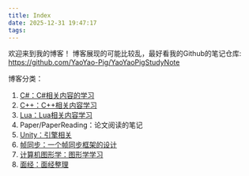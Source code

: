 ```yaml
---
title: Index
date: 2025-12-31 19:47:17
tags:
---
```


欢迎来到我的博客！
博客展现的可能比较乱，最好看我的Github的笔记仓库: https://github.com/YaoYao-Pig/YaoYaoPigStudyNote

博客分类：

1. [C#：C#相关内容的学习](https://github.com/YaoYao-Pig/YaoYaoPigStudyNote/tree/main/C%23)
2. [C++：C++相关内容学习](https://github.com/YaoYao-Pig/YaoYaoPigStudyNote/tree/main/C%2B%2B)
3. [Lua：Lua相关内容学习](https://github.com/YaoYao-Pig/YaoYaoPigStudyNote/tree/main/Lua)
4. Paper/PaperReading：论文阅读的笔记
5. [Unity：引擎相关](https://github.com/YaoYao-Pig/YaoYaoPigStudyNote/tree/main/Unity)
6. [帧同步：一个帧同步框架的设计](https://github.com/YaoYao-Pig/YaoYaoPigStudyNote/tree/main/%E5%B8%A7%E5%90%8C%E6%AD%A5)
7. [计算机图形学：图形学学习](https://github.com/YaoYao-Pig/YaoYaoPigStudyNote/tree/main/%E8%AE%A1%E7%AE%97%E6%9C%BA%E5%9B%BE%E5%BD%A2%E5%AD%A6)
8. [面经：面经整理](https://github.com/YaoYao-Pig/YaoYaoPigStudyNote/tree/main/%E9%9D%A2%E7%BB%8F)